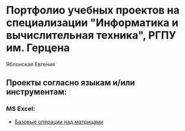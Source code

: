# Портфолио учебных проектов на специализации "Информатика и вычислительная техника", РГПУ им. Герцена
Яблонская Евгения

## Проекты согласно языкам и/или инструментам:

### MS Excel:
- [Базовые операции над матрицами](https://github.com/evgeniiayd/university/blob/main/courses/1%20year/1%20semestr/Информационные%20технологии%20в%20математике/Тема%202/ИСР/Яблонская%20Евгения%20Дмитриевна%2C%20гр%201%2C%20п.гр%202%2C%20ИСР%20матрицы.xlsx)
